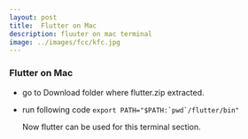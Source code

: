 ```yaml
---
layout: post
title:  Flutter on Mac
description: fluuter on mac terminal
image: ../images/fcc/kfc.jpg
---
```

### Flutter on Mac
- go to Download folder where flutter.zip extracted.
- run following code
  ```export PATH="$PATH:`pwd`/flutter/bin"```

  Now flutter can be used for this terminal section.
  